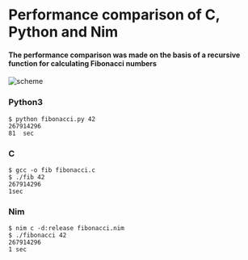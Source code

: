 # Performance comparison of C, Python and Nim

#### The performance comparison was made on the basis of a recursive function for calculating Fibonacci numbers


![scheme](https://github.com/Docik99/language_comparison/assets/32065929/46b151fb-3988-4279-a301-17ee0777b1ac)

### Python3
```
$ python fibonacci.py 42
267914296
81  sec
```

### C
```
$ gcc -o fib fibonacci.c
$ ./fib 42
267914296
1sec
```

### Nim
```
$ nim c -d:release fibonacci.nim
$ ./fibonacci 42
267914296
1 sec
```
